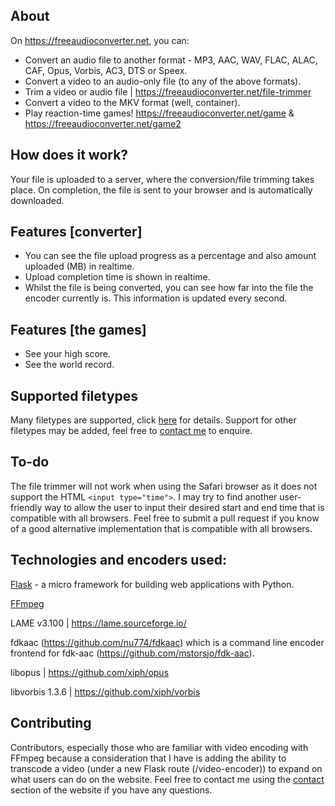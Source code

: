 ## About
On https://freeaudioconverter.net, you can:
- Convert an audio file to another format - MP3, AAC, WAV, FLAC, ALAC, CAF, Opus, Vorbis, AC3, DTS or Speex.
- Convert a video to an audio-only file (to any of the above formats).
- Trim a video or audio file | https://freeaudioconverter.net/file-trimmer
- Convert a video to the MKV format (well, container).
- Play reaction-time games! https://freeaudioconverter.net/game & https://freeaudioconverter.net/game2
## How does it work?
Your file is uploaded to a server, where the conversion/file trimming takes place. On completion, the file is sent to your browser and is automatically downloaded.
## Features [converter]
- You can see the file upload progress as a percentage and also amount uploaded (MB) in realtime.
- Upload completion time is shown in realtime.
- Whilst the file is being converted, you can see how far into the file the encoder currently is. This information is updated every second.
## Features [the games]
- See your high score.
- See the world record.
## Supported filetypes
Many filetypes are supported, click [here](https://freeaudioconverter.net/filetypes) for details. Support for other filetypes may be added, feel free to [contact me](https://freeaudioconverter.net/contact) to enquire. 
## To-do
The file trimmer will not work when using the Safari browser as it does not support the HTML `<input type="time">`.
I may try to find another user-friendly way to allow the user to input their desired start and end time that is compatible with all browsers. Feel free to submit a pull request if you know of a good alternative implementation that is compatible with all browsers.
## Technologies and encoders used:
[Flask](https://github.com/pallets/flask) - a micro framework for building web applications with Python.

[FFmpeg](https://github.com/FFmpeg/FFmpeg)

LAME v3.100 | https://lame.sourceforge.io/

fdkaac (https://github.com/nu774/fdkaac) which is a command line encoder frontend for fdk-aac (https://github.com/mstorsjo/fdk-aac).

libopus | https://github.com/xiph/opus

libvorbis 1.3.6 | https://github.com/xiph/vorbis
## Contributing
Contributors, especially those who are familiar with video encoding with FFmpeg because a consideration that I have is adding the ability to transcode a video (under a new Flask route (/video-encoder)) to expand on what users can do on the website. Feel free to contact me using the [contact](https://freeaudioconverter.net/contact) section of the website if you have any questions.
